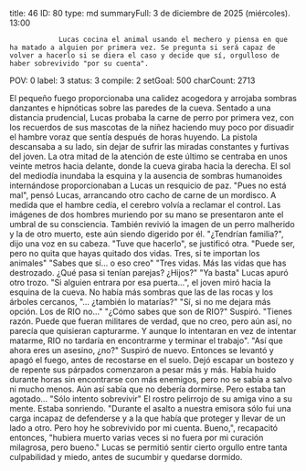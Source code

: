 title:          46
ID:             80
type:           md
summaryFull:    3 de diciembre de 2025 (miércoles). 13:00
                
                Lucas cocina el animal usando el mechero y piensa en que ha matado a alguien por primera vez. Se pregunta si será capaz de volver a hacerlo si se diera el caso y decide que sí, orgulloso de haber sobrevivido "por su cuenta".
POV:            0
label:          3
status:         3
compile:        2
setGoal:        500
charCount:      2713


El pequeño fuego proporcionaba una calidez acogedora y arrojaba sombras danzantes e hipnóticas sobre las paredes de la cueva.
Sentado a una distancia prudencial, Lucas probaba la carne de perro por primera vez, con los recuerdos de sus mascotas de la niñez haciendo muy poco por disuadir el hambre voraz que sentía después de horas huyendo.
La pistola descansaba a su lado, sin dejar de sufrir las miradas constantes y furtivas del joven. La otra mitad de la atención de este último se centraba en unos veinte metros hacia delante, donde la cueva giraba hacia la derecha. El sol del mediodía inundaba la esquina y la ausencia de sombras humanoides internándose proporcionaban a Lucas un resquicio de paz.
"Pues no está mal", pensó Lucas, arrancando otro cacho de carne de un mordisco.
A medida que el hambre cedía, el cerebro volvía a reclamar el control.
Las imágenes de dos hombres muriendo por su mano se presentaron ante el umbral de su consciencia. También revivió la imagen de un perro malherido y la de otro muerto, este aún siendo digerido por él.
"¿Tendrían familia?", dijo una voz en su cabeza.
"Tuve que hacerlo", se justificó otra.
"Puede ser, pero no quita que hayas quitado dos vidas. Tres, si te importan los animales"
"Sabes que sí... o eso creo"
"Tres vidas. Más las vidas que has destrozado. ¿Qué pasa si tenían parejas? ¿Hijos?"
"Ya basta"
Lucas apuró otro trozo.
"Si alguien entrara por esa puerta...", el joven miró hacia la esquina de la cueva. No había más sombras que las de las rocas y los árboles cercanos, "... ¿también lo matarías?"
"Sí, si no me dejara más opción. Los de RIO no..."
"¿Cómo sabes que son de RIO?"
Suspiró.
"Tienes razón. Puede que fueran militares de verdad, que no creo, pero aún así, no parecía que quisieran capturarme. Y aunque lo intentaran en vez de intentar matarme, RIO no tardaría en encontrarme y terminar el trabajo".
"Así que ahora eres un asesino, ¿no?"
Suspiró de nuevo. Entonces se levantó y apagó el fuego, antes de recostarse en el suelo.
Dejó escapar un bostezo y de repente sus párpados comenzaron a pesar más y más. Había huido durante horas sin encontrarse con más enemigos, pero no se sabía a salvo ni mucho menos. Aún así sabía que no debería dormirse.
Pero estaba tan agotado...
"Sólo intento sobrevivir"
El rostro pelirrojo de su amiga vino a su mente. Estaba sonriendo.
"Durante el asalto a nuestra emisora sólo fui una carga incapaz de defenderse y a la que había que proteger y llevar de un lado a otro. Pero hoy he sobrevivido por mi cuenta. Bueno,", recapacitó entonces, "hubiera muerto varias veces si no fuera por mi curación milagrosa, pero bueno."
Lucas se permitió sentir cierto orgullo entre tanta culpabilidad y miedo, antes de sucumbir y quedarse dormido.
